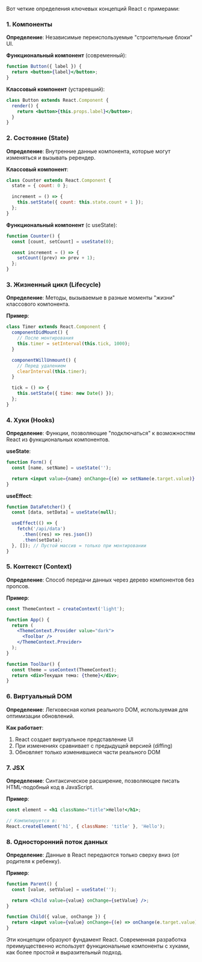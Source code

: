 Вот четкие определения ключевых концепций React с примерами:

### 1. Компоненты

**Определение**: Независимые переиспользуемые "строительные блоки" UI.

**Функциональный компонент** (современный):

```jsx
function Button({ label }) {
  return <button>{label}</button>;
}
```

**Классовый компонент** (устаревший):

```jsx
class Button extends React.Component {
  render() {
    return <button>{this.props.label}</button>;
  }
}
```

### 2. Состояние (State)

**Определение**: Внутренние данные компонента, которые могут изменяться и вызывать ререндер.

**Классовый компонент**:

```jsx
class Counter extends React.Component {
  state = { count: 0 };

  increment = () => {
    this.setState({ count: this.state.count + 1 });
  };
}
```

**Функциональный компонент** (с useState):

```jsx
function Counter() {
  const [count, setCount] = useState(0);

  const increment = () => {
    setCount((prev) => prev + 1);
  };
}
```

### 3. Жизненный цикл (Lifecycle)

**Определение**: Методы, вызываемые в разные моменты "жизни" классового компонента.

**Пример**:

```jsx
class Timer extends React.Component {
  componentDidMount() {
    // После монтирования
    this.timer = setInterval(this.tick, 1000);
  }

  componentWillUnmount() {
    // Перед удалением
    clearInterval(this.timer);
  }

  tick = () => {
    this.setState({ time: new Date() });
  };
}
```

### 4. Хуки (Hooks)

**Определение**: Функции, позволяющие "подключаться" к возможностям React из функциональных компонентов.

**useState**:

```jsx
function Form() {
  const [name, setName] = useState('');

  return <input value={name} onChange={(e) => setName(e.target.value)} />;
}
```

**useEffect**:

```jsx
function DataFetcher() {
  const [data, setData] = useState(null);

  useEffect(() => {
    fetch('/api/data')
      .then((res) => res.json())
      .then(setData);
  }, []); // Пустой массив = только при монтировании
}
```

### 5. Контекст (Context)

**Определение**: Способ передачи данных через дерево компонентов без пропсов.

**Пример**:

```jsx
const ThemeContext = createContext('light');

function App() {
  return (
    <ThemeContext.Provider value="dark">
      <Toolbar />
    </ThemeContext.Provider>
  );
}

function Toolbar() {
  const theme = useContext(ThemeContext);
  return <div>Текущая тема: {theme}</div>;
}
```

### 6. Виртуальный DOM

**Определение**: Легковесная копия реального DOM, используемая для оптимизации обновлений.

**Как работает**:

1. React создает виртуальное представление UI
2. При изменениях сравнивает с предыдущей версией (diffing)
3. Обновляет только изменившиеся части реального DOM

### 7. JSX

**Определение**: Синтаксическое расширение, позволяющее писать HTML-подобный код в JavaScript.

**Пример**:

```jsx
const element = <h1 className="title">Hello!</h1>;

// Компилируется в:
React.createElement('h1', { className: 'title' }, 'Hello');
```

### 8. Односторонний поток данных

**Определение**: Данные в React передаются только сверху вниз (от родителя к ребенку).

**Пример**:

```jsx
function Parent() {
  const [value, setValue] = useState('');

  return <Child value={value} onChange={setValue} />;
}

function Child({ value, onChange }) {
  return <input value={value} onChange={(e) => onChange(e.target.value)} />;
}
```

Эти концепции образуют фундамент React. Современная разработка преимущественно использует функциональные компоненты с хуками, как более простой и выразительный подход.
